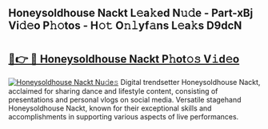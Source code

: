 ## Honeysoldhouse Nackt L𝚎a𝚔ed N𝚞𝚍e - Part-xBj Vi𝚍𝚎o P𝚑𝚘tos - H𝚘𝚝 O𝚗𝚕yf𝚊ns L𝚎a𝚔s D9dcN

# <h2><a href="http://kfcs8g.oniu.top/?m=Honeysoldhouse+Nackt">🔗👉 🔴 Honeysoldhouse Nackt P𝚑ot𝚘𝚜 V𝚒d𝚎o</a></h2>

[![Honeysoldhouse Nackt Nu𝚍e𝚜](https://i.imgur.com/0qMVB7G.gif)](http://kfcs8g.oniu.top/?m=Honeysoldhouse+Nackt)
Digital trendsetter Honeysoldhouse Nackt, acclaimed for sharing dance and lifestyle content, consisting of presentations and personal vlogs on social media. Versatile stagehand Honeysoldhouse Nackt, known for their exceptional skills and accomplishments in supporting various aspects of live performances.  
